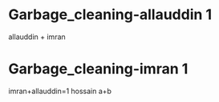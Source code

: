 
# Garbage_cleaning-allauddin 1
 
 allauddin + imran

# Garbage_cleaning-imran 1


 imran+allauddin=1 hossain a+b





